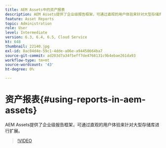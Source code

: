```yaml
---
title: AEM Assets中的资产报表
description: AEM Assets提供了企业级报告框架，可通过直观的用户体验来针对大型存储库进行扩展。
feature: Asset Reports
topic: Administration
role: User
level: Intermediate
version: 6.3, 6.4, 6.5, Cloud Service
kt: 648
thumbnail: 22140.jpg
exl-id: 8ac84d4e-59c1-4dde-a06e-a94458664ba7
source-git-commit: ad203d7a34f5eff7de4768131c9b4ebae261da93
workflow-type: tm+mt
source-wordcount: '43'
ht-degree: 0%

---
```


# 资产报表{#using-reports-in-aem-assets}

AEM Assets提供了企业级报告框架，可通过直观的用户体验来针对大型存储库进行扩展。

>[!VIDEO](https://video.tv.adobe.com/v/22140/?quality=12&learn=on)

